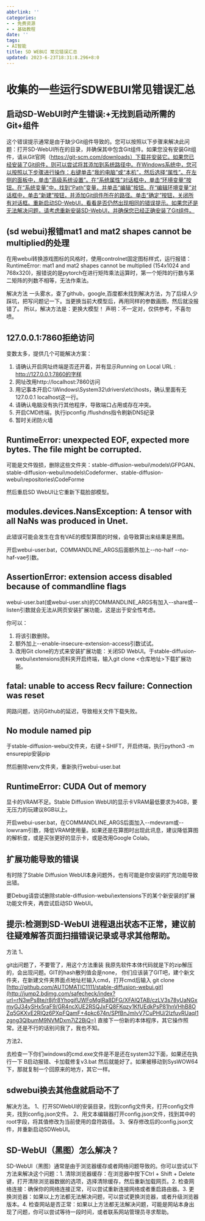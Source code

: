 ```yaml
---
abbrlink: ''
categories:
- - 免费资源
- - 基础教程
date: ''
tags:
- AI智能
title: SD WEBUI 常见错误汇总
updated: 2023-6-23T18:31:8.296+8:0
---
```

# 收集的一些运行SDWEBUI常见错误汇总

## 启动SD-WebUI时产生错误:+无找到启动所需的Git+组件

这个错误提示通常是由于缺少Git组件导致的。您可以按照以下步骤来解决此问题：打开SD-WebUI所在的目录，并确保其中包含Git组件。如果您没有安装Git组件，请从Git官网（https://git-scm.com/downloads）下载并安装它。如果您已经安装了Git组件，则可以尝试将其添加到系统路径中。在Windows系统中，您可以按照以下步骤进行操作：右键单击“我的电脑”或“本机”，然后选择“属性”。在左侧的面板中，单击“高级系统设置”。在“系统属性”对话框中，单击“环境变量”按钮。在“系统变量”中，找到“Path”变量，并单击“编辑”按钮。在“编辑环境变量”对话框中，单击“新建”按钮，并添加Git组件所在的路径。单击“确定”按钮，关闭所有对话框。重新启动SD-WebUI，看看是否仍然出现相同的错误提示。如果您还是无法解决问题，请考虑重新安装SD-WebUI，并确保您已经正确安装了Git组件。

## (sd webui)报错mat1 and mat2 shapes cannot be multiplied的处理

在用webui转换游戏图标的风格时，使用controlnet固定图标样式，运行报错：RuntimeError: mat1 and mat2 shapes cannot be multiplied (154x1024 and 768x320)，报错说的是pytorch在进行矩阵乘法运算时，第一个矩阵的行数与第二矩阵的列数不相等，无法作乘法。

解决方法
一头雾水，查了github，google,百度都未找到解决方法，为了后续人少踩坑，把写问题记一下。当更换当前大模型后，再用同样的参数画图，然后就没报错了。
所以，解决方法是：更换大模型！
声明：不一定对，仅供参考，不喜勿喷。

## 127.0.0.1:7860拒绝访问

变数太多，提供几个可能解决方案：

1. 请确认开启网址终端是否还开着，并有显示Running on Local URL : http://127.0.0.1:7860的字样
2. 网址改用http://localhost:7860访问
3. 用记事本开启C:\\Windows\\System32\\drivers\\etc\\hosts，确认里面有无127.0.0.1 localhost这一行。
4. 请确认电脑没有执行其他程序，导致端口占用或存在冲突。
5. 开启CMD终端，执行ipconfig /flushdns指令刷新DNS纪录
6. 暂时关闭防火墙

## RuntimeError: unexpected EOF, expected more bytes. The file might be corrupted.

可能是文件毁损，删除这些文件夹：stable-diffusion-webui\\models\\GFPGAN、stable-diffusion-webui\\models\\Codeformer、stable-diffusion-webui\\repositories\\CodeForme

然后重启SD WebUI让它重新下载脸部模型。

## modules.devices.NansException: A tensor with all NaNs was produced in Unet.

此错误可能会发生在含有VAE的模型算图的时候，会导致算出来结果是黑图。

开启webui-user.bat，COMMANDLINE\_ARGS后面额外加上--no-half --no-haf-vae引数。

## AssertionError: extension access disabled because of commandline flags

webui-user.bat(或webui-user.sh)的COMMANDLINE\_ARGS有加入--share或--listen引数就会无法从网页安装扩展功能，这是出于安全性考虑。

你可以：

1. 将该引数删除。
2. 额外加上--enable-insecure-extension-access引数试试。
3. 改用Git clone的方式来安装扩展功能：关闭SD WebUI。于stable-diffusion-webui\\extensions资料夹开启终端，输入git clone <仓库地址>下载扩展功能。

## fatal: unable to access Recv failure: Connection was reset

网路问题，访问Github的延迟，导致相关文件下载失败。

## **No module named pip**

于stable-diffusion-webui文件夹，右键＋SHIFT，开启终端，执行python3 -m ensurepip安装pip

然后删除venv文件夹，重新执行webui-user.bat

## RuntimeError: CUDA Out of memory

显卡的VRAM不足。Stable Diffusion WebUI的显示卡VRAM最低要求为4GB，要无压力的玩建议8GB以上。

开启webui-user.bat，在COMMANDLINE\_ARGS后面加入--mdevram或--lowvram引数，降低VRAM使用量。如果还是在算图时出现此讯息，建议降低算图的解析度，或是买张更好的显示卡，或是改用Google Colab。

## 扩展功能导致的错误

有时除了Stable Diffusion WebUI本身问题外，也有可能是你安装的扩充功能导致出错。

要Debug请尝试删除stable-diffusion-webui\\extensions下的某个新安装的扩展功能文件夹，再尝试启动SD WebUI。

## 提示:检测到SD-WebUI 进程退出状态不正常，建议前往疑难解答页面扫描错误记录或寻求其他帮助。

方法 1、

git出问题了，不要管了，用这个方法重装
我原先软件本体代码就是下的zip解压的，会出现问题。GIT的hash散列值会是none，
你们应该装了GIT吧，建个新文件夹，在新建文件夹界面点地址栏输入cmd，打开cmd后输入
git clone [http://github.com/AUTOMATIC1111/stable-diffusion-webui.git](http://jump2.bdimg.com/safecheck/index?url=rN3wPs8te/r8jfr8YhogjfUWFoMgIRa8DFG/XFAIQTAB/czLV3s78yUaNGxmyGJ34ySHx5raF9/GR4ncXUE2RSQJxFQ8FKqzy1KfUEdkPsP81hnVHhB8OZq5GKXvE2RIQz6PXpFQamF+4pkc674n/SPfBnJmIvV7CuPHU/2lzfuvRUaqI1zgng3QlbumM9NVMDxm7iZ2BjQ=)
直接下一份新的本体程序，其它操作照常。还是不行的话别问我了，我也不知。

方法2、

去检查一下你们windows的cmd.exe文件是不是还在system32下面，如果还在执行一下 B启动报错、卡加载修复v3.bat 然后就能好了。如果被移动到SysWOW64下，那就复制一个回原来的地方，其它一样。

## sdwebui换去其他盘就启动不了

解决方法。
1、打开SDWebUI的安装目录，找到config文件夹，打开config文件夹，找到config.json文件。
2、用文本编辑器打开config.json文件，找到其中的root字段，将其值修改为当前使用的盘符路径。
3、保存修改后的config.json文件，并重新启动SDWebUI。

## SD-WebUI（黑图）怎么解决？

SD-WebUl（黑图）通常是由于浏览器缓存或者网络问题导致的。你可以尝试以下方法来解决这个问题：1. 清除浏览器缓存：在浏览器中按下Ctrl + Shift + Delete键，打开清除浏览器数据的选项，选择清除缓存，然后重新加载网页。2. 检查网络连接：确保你的网络连接正常，可以尝试重新连接网络或者重启路由器。3. 更换浏览器：如果以上方法都无法解决问题，可以尝试更换浏览器，或者升级浏览器版本。4. 检查网站是否正常：如果以上方法都无法解决问题，可能是网站本身出现了问题，你可以尝试等待一段时间，或者联系网站管理员寻求帮助。
